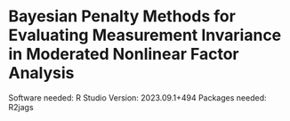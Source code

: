 # Bayesian Penalty Methods for Evaluating Measurement Invariance in Moderated Nonlinear Factor Analysis
Software needed:
R Studio Version: 2023.09.1+494
Packages needed:
R2jags
